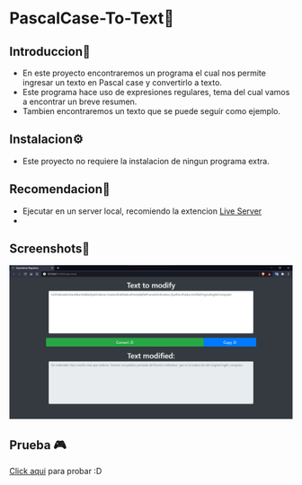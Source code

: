 # PascalCase-To-Text🔧

## Introduccion🧠

- En este proyecto encontraremos un programa el cual nos permite ingresar un texto en Pascal case y convertirlo a texto.
- Este programa hace uso de expresiones regulares, tema del cual vamos a encontrar un breve resumen.
- Tambien encontraremos un texto que se puede seguir como ejemplo.

## Instalacion⚙️

- Este proyecto no requiere la instalacion de ningun programa extra.

## Recomendacion👾

- Ejecutar en un server local, recomiendo la extencion [Live Server](https://marketplace.visualstudio.com/items?itemName=ritwickdey.LiveServer)
- 
## Screenshots📸

![Screenshot](Screenshot.png)

## Prueba 🎮

[Click aqui](https://juan-chapur.github.io/PascalCase-To-Text/) para probar :D
